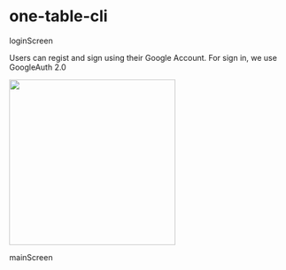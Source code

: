 # one-table-cli

loginScreen

Users can regist and sign using their Google Account.
For sign in, we use GoogleAuth 2.0 

<img width="300" src="https://user-images.githubusercontent.com/38158709/84742302-3b94bc00-afeb-11ea-8ac2-0c8d1a808779.png"></img>

mainScreen
